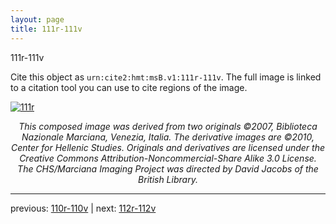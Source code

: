 ```yaml
---
layout: page
title: 111r-111v
---
```


111r-111v

Cite this object as `urn:cite2:hmt:msB.v1:111r-111v`. The full image is linked to a citation tool you can use to cite regions of the image.

[![111r](http://www.homermultitext.org/iipsrv?IIIF=/project/homer/pyramidal/deepzoom/hmt/vbbifolio/v1/vb_110v_111r.tif/full/800,/0/default.jpg)](http://www.homermultitext.org/ict2/?urn=urn:cite2:hmt:vbbifolio.v1:vb_110v_111r) 

<p style="text-align: center; font-style: italic;">This composed image was derived from two originals ©2007, Biblioteca Nazionale Marciana, Venezia, Italia. The derivative images are ©2010, Center for Hellenic Studies. Originals and derivatives are licensed under the Creative Commons Attribution-Noncommercial-Share Alike 3.0 License. The CHS/Marciana Imaging Project was directed by David Jacobs of the British Library.</p>

---

previous: [110r-110v](../110r-110v/) | next: [112r-112v](../112r-112v/)
